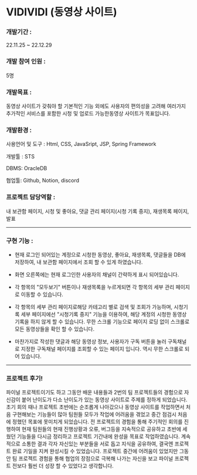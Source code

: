 # VIDIVIDI (동영상 사이트)

### 개발기간 :

22.11.25 ~ 22.12.29

### 개발 참여 인원 :

5명

### 개발목표 :

동영상 사이트가 갖춰야 할 기본적인 기능 외에도 사용자의 편의성을 고려해
여러가지 추가적인 서비스를 포함한 시청 및 업로드 가능한동영상 사이트가 목표입니다.

### 개발환경 : 

사용언어 및 도구 : Html, CSS, JavaSript, JSP, Spring Framework

개발툴 : STS

DBMS: OracleDB

협업툴: Github, Notion, discord

### 프로젝트 담당역할 :

내 보관함 페이지, 시청 및 좋아요, 댓글 관리 페이지(시청 기록 중지), 재생목록 페이지, 발표

-----------------------------------------------------------------------

### 구현 기능 :

- 현재 로그인 되어있는 계정으로 시청한 동영상, 좋아요, 재생목록, 댓글들을 DB에 저장하여,
  내 보관함 페이지에서 조회 할 수 있게 하였습니다.
  
- 화면 오른쪽에는 현재 로그인한 사용자의 채널이 간략하게 표시 되어있습니다.

- 각 항목의 "모두보기" 버튼이나 재생목록을 누르게되면
  각 항목의 세부 관리 페이지로 이동할 수 있습니다.
 


- 각 항목의 세부 관리 페이지로해당 카테고리 별로 검색 및 조회가 가능하며,
  시청기록 세부 페이지에선 "시청기록 중지" 기능을 이용하여,
  해당 계정의 시청한 동영상 기록을 하지 않게 할 수 있습니다.
  무한 스크롤 기능으로 페이지 로딩 없이 스크롤로 모든 동영상들을 확인 할 수 있습니다.
  
- 마찬가지로 작성한 댓글과 해당 동영상 정보, 사용자가 구독 버튼을 눌러 구독채널로 지정한
  구독채널 페이지를 조회할 수 있는 페이지 입니다.
  역시 무한 스크롤로 되어 있습니다.

-----------------------------------------------------------------------

### 프로젝트 후기!

파이널 프로젝트이기도 하고 그동안 배운 내용들과 2번의 팀 프로젝트들의 경험으로
자신감이 붙어 난이도가 다소 난이도가 있는 동영상 사이트로 주제를 정하게 되었습니다.
초기 회의 때나 프로젝트 초반에는 순조롭게 나아갔으나 동영상 사이트를 작업하면서
처음 구현해보는 기능들이 많아 팀원들 모두가 작업에 어려움을 겪었고 중간 점검시 처음에 정했던 목표에 못미치게 되었습니다.
전 프로젝트의 경험을 통해 주기적인 회의를 진행하여 현재 팀원들의 현재 진행상황과
오류, 버그등을 지속적으로 공유하고 초반에 세웠던 기능들을 다시금 정리하고 프로젝트 기간내에 완성을 목표로 작업하였습니다.
계속적으로 소통한 결과 각자 자신있는 부분들을 서로 돕고 지식을 공유하여,
결국엔 프로젝트 완료 기일을 지켜 완성시킬 수 있었습니다.
프로젝트 중간에 어려움이 있었지만 그동안 팀 프로젝트 경험을 통해 협업의 장점으로
극복해 나가는 자신을 보고 파이널 프로젝트 전보다 훨씬 더 성장 할 수 있었다고 생각합니다.
